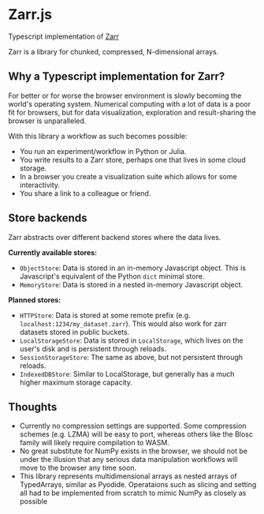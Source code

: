 # Zarr.js
Typescript implementation of [Zarr](https://zarr.readthedocs.io/en/stable/)

Zarr is a library for chunked, compressed, N-dimensional arrays.

## Why a Typescript implementation for Zarr?
For better or for worse the browser environment is slowly becoming the world's operating system. Numerical computing with a lot of data is a poor fit for browsers, but for data visualization, exploration and result-sharing the browser is unparalleled.

With this library a workflow as such becomes possible:
* You run an experiment/workflow in Python or Julia. 
* You write results to a Zarr store, perhaps one that lives in some cloud storage.
* In a browser you create a visualization suite which allows for some interactivity. 
* You share a link to a colleague or friend.

## Store backends
Zarr abstracts over different backend stores where the data lives.  

**Currently available stores:**
* `ObjectStore`: Data is stored in an in-memory Javascript object. This is Javascript's equivalent of the Python `dict` minimal store.
* `MemoryStore`: Data is stored in a nested in-memory Javascript object.

**Planned stores:**
* `HTTPStore`: Data is stored at some remote prefix (e.g. `localhost:1234/my_dataset.zarr`). This would also work for zarr datasets stored in public buckets.
* `LocalStorageStore`: Data is stored in `LocalStorage`, which lives on the user's disk and is persistent through reloads.
* `SessionStorageStore`: The same as above, but not persistent through reloads.
* `IndexedDBStore`: Similar to LocalStorage, but generally has a much higher maximum storage capacity.

## Thoughts
* Currently no compression settings are supported. Some compression schemes (e.g. LZMA) will be easy to port, whereas others like the Blosc family will likely require compilation to WASM.
* No great substitute for NumPy exists in the browser, we should not be under the illusion that any serious data manipulation workflows will move to the browser any time soon.
* This library represents multidimensional arrays as nested arrays of TypedArrays, similar as Pyodide. Operataions such as slicing and setting all had to be implemented from scratch to mimic NumPy as closely as possible
